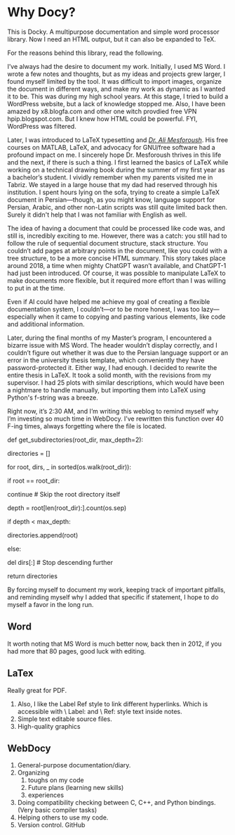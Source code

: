 # Why Docy?
This is Docky. A multipurpose documentation and simple word processor library. Now I need an HTML output, but it can also be expanded to TeX. 

For the reasons behind this library, read the following.

I’ve always had the desire to document my work. Initially, I used MS Word. I wrote a few notes and thoughts, but as my ideas and projects grew larger, I found myself limited by the tool. It was difficult to import images, organize the document in different ways, and make my work as dynamic as I wanted it to be. This was during my high school years. At this stage, I tried to build a WordPress website, but a lack of knowledge stopped me. Also, I have been amazed by x8.blogfa.com and other one witch provdied free VPN hpip.blogspot.com. But I knew how HTML could be powerful. FYI, WordPress was filtered. 

Later, I was introduced to LaTeX typesetting and [_Dr. Ali Mesforoush_](https://www.youtube.com/@DrMesforushAcademy/playlists). His free courses on MATLAB, LaTeX, and advocacy for GNU/free software had a profound impact on me. I sincerely hope Dr. Mesforoush thrives in this life and the next, if there is such a thing. I first learned the basics of LaTeX while working on a technical drawing book during the summer of my first year as a bachelor’s student. I vividly remember when my parents visited me in Tabriz. We stayed in a large house that my dad had reserved through his institution. I spent hours lying on the sofa, trying to create a simple LaTeX document in Persian—though, as you might know, language support for Persian, Arabic, and other non-Latin scripts was still quite limited back then. Surely it didn't help that I was not familiar with English as well.

The idea of having a document that could be processed like code was, and still is, incredibly exciting to me. However, there was a catch: you still had to follow the rule of sequential document structure, stack structure. You couldn’t add pages at arbitrary points in the document, like you could with a tree structure, to be a more concise HTML summary. This story takes place around 2018, a time when mighty ChatGPT wasn’t available, and ChatGPT-1 had just been introduced. Of course, it was possible to manipulate LaTeX to make documents more flexible, but it required more effort than I was willing to put in at the time.

Even if AI could have helped me achieve my goal of creating a flexible documentation system, I couldn’t—or to be more honest, I was too lazy—especially when it came to copying and pasting various elements, like code and additional information.

Later, during the final months of my Master’s program, I encountered a bizarre issue with MS Word. The header wouldn’t display correctly, and I couldn’t figure out whether it was due to the Persian language support or an error in the university thesis template, which conveniently they have  password-protected it. Either way, I had enough. I decided to rewrite the entire thesis in LaTeX. It took a solid month, with the revisions from my supervisor. I had 25 plots with similar descriptions, which would have been a nightmare to handle manually, but importing them into LaTeX using Python's f-string was a breeze.

Right now, it’s 2:30 AM, and I’m writing this weblog to remind myself why I’m investing so much time in WebDocy. I’ve rewritten this function over 40 F-ing times, always forgetting where the file is located.

 def get_subdirectories(root_dir, max_depth=2):

 directories = []

 for root, dirs, _ in sorted(os.walk(root_dir)):

 if root == root_dir:

 continue  # Skip the root directory itself

 depth = root[len(root_dir):].count(os.sep)

 if depth < max_depth:

 directories.append(root)

 else:

 del dirs[:]  # Stop descending further

 return directories

By forcing myself to document my work, keeping track of important pitfalls, and reminding myself why I added that specific if statement, I hope to do myself a favor in the long run.

## Word

It worth noting that MS Word is much better now, back then in 2012, if you had more that 80 pages, good luck with editing. 

## LaTex

Really great for PDF.

1. Also, I like the Label Ref style to link different hyperlinks. Which is accessible with \ Label: and \ Ref: style text inside notes.
2. Simple text editable source files.
3. High-quality graphics

## WebDocy

1. General-purpose documentation/diary.
2. Organizing
    1. toughs on my code
    2. Future plans (learning new skills)
    3. experiences
3. Doing compatibility checking between C, C++, and Python bindings. (Very basic compiler tasks)
4. Helping others to use my code.
5. Version control. GitHub
